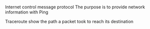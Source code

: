 Internet control message protocol 
The purpose is to provide network information with Ping

Traceroute show the path a packet took to reach its destination